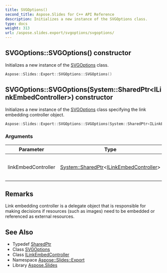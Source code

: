 ```yaml
---
title: SVGOptions()
second_title: Aspose.Slides for C++ API Reference
description: Initializes a new instance of the SVGOptions class.
type: docs
weight: 313
url: /aspose.slides.export/svgoptions/svgoptions/
---
```

## SVGOptions::SVGOptions() constructor


Initializes a new instance of the [SVGOptions](../) class.

```cpp
Aspose::Slides::Export::SVGOptions::SVGOptions()
```

## SVGOptions::SVGOptions(System::SharedPtr\<ILinkEmbedController\>) constructor


Initializes a new instance of the [SVGOptions](../) class specifying the link embedding controller object.

```cpp
Aspose::Slides::Export::SVGOptions::SVGOptions(System::SharedPtr<ILinkEmbedController> linkEmbedController)
```


### Arguments

| Parameter | Type | Description |
| --- | --- | --- |
| linkEmbedController | [System::SharedPtr](../../../system/sharedptr/)\<[ILinkEmbedController](../../ilinkembedcontroller/)\> | The link embedding controller reference. |
## Remarks



Link embedding controller is a delegate object that is responsible for making decisions if resources (such as images) need to be embedded or referenced as external resources.

## See Also

* Typedef [SharedPtr](../../../system/sharedptr/)
* Class [SVGOptions](../)
* Class [ILinkEmbedController](../../ilinkembedcontroller/)
* Namespace [Aspose::Slides::Export](../../)
* Library [Aspose.Slides](../../../)
